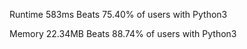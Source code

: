 Runtime
583ms
Beats 75.40% of users with Python3

Memory
22.34MB
Beats 88.74% of users with Python3
